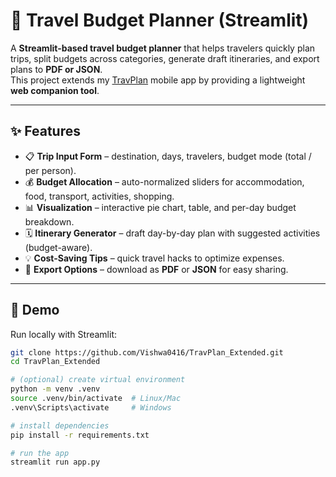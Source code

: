 # 🧳 Travel Budget Planner (Streamlit)

A **Streamlit-based travel budget planner** that helps travelers quickly plan trips, split budgets across categories, generate draft itineraries, and export plans to **PDF or JSON**.  
This project extends my [TravPlan](https://github.com/Vishwa0416/TravPlan) mobile app by providing a lightweight **web companion tool**.

---

## ✨ Features
- 📋 **Trip Input Form** – destination, days, travelers, budget mode (total / per person).  
- 💰 **Budget Allocation** – auto-normalized sliders for accommodation, food, transport, activities, shopping.  
- 📊 **Visualization** – interactive pie chart, table, and per-day budget breakdown.  
- 🗓 **Itinerary Generator** – draft day-by-day plan with suggested activities (budget-aware).  
- 💡 **Cost-Saving Tips** – quick travel hacks to optimize expenses.  
- 📂 **Export Options** – download as **PDF** or **JSON** for easy sharing.  

---

## 🚀 Demo
Run locally with Streamlit:

```bash
git clone https://github.com/Vishwa0416/TravPlan_Extended.git
cd TravPlan_Extended

# (optional) create virtual environment
python -m venv .venv
source .venv/bin/activate  # Linux/Mac
.venv\Scripts\activate     # Windows

# install dependencies
pip install -r requirements.txt

# run the app
streamlit run app.py
